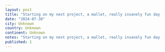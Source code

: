 ```yaml
---
layout: post
title: "Starting on my next project, a mallet, really insanely fun day of playing with ðªµ"
date: "2024-07-30"
city: Unknown
country: Unknown
continent: Unknown
notes: "Starting on my next project, a mallet, really insanely fun day of playing with ðªµ"
published: 1
---
```

